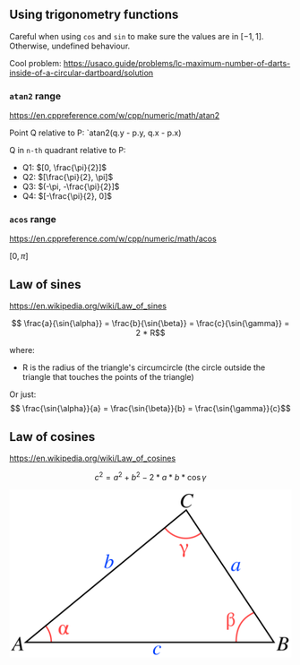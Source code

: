 ## Using trigonometry functions
Careful when using `cos` and `sin` to make sure the values are in $[-1, 1]$. Otherwise, undefined behaviour.

Cool problem: https://usaco.guide/problems/lc-maximum-number-of-darts-inside-of-a-circular-dartboard/solution

### `atan2` range
https://en.cppreference.com/w/cpp/numeric/math/atan2

Point Q relative to P: `atan2(q.y - p.y, q.x - p.x)

Q in `n-th` quadrant relative to P:
- Q1: $[0, \frac{\pi}{2}]$
- Q2: $[\frac{\pi}{2}, \pi]$
- Q3: $(-\pi, -\frac{\pi}{2}]$
- Q4: $[-\frac{\pi}{2}, 0]$

### `acos` range
https://en.cppreference.com/w/cpp/numeric/math/acos

$[0, \pi]$

## Law of sines
https://en.wikipedia.org/wiki/Law_of_sines

$$ \frac{a}{\sin{\alpha}} = \frac{b}{\sin{\beta}} = \frac{c}{\sin{\gamma}} = 2 * R$$

where:
- R is the radius of the triangle's circumcircle (the circle outside the triangle that touches the points of the triangle)

Or just:
$$ \frac{\sin{\alpha}}{a} = \frac{\sin{\beta}}{b} = \frac{\sin{\gamma}}{c}$$

## Law of cosines
https://en.wikipedia.org/wiki/Law_of_cosines

$$c^2 = a^2 + b^2 - 2*a*b*\cos{\gamma}$$

![alt text](images/image-7.png)
